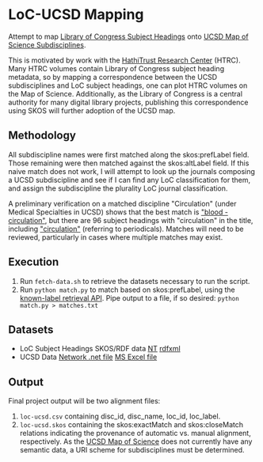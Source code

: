 LoC-UCSD Mapping
==================

Attempt to map [Library of Congress Subject Headings](http://id.loc.gov/authorities/subjects.html) onto [UCSD Map of Science Subdisciplines](http://sci.cns.iu.edu/ucsdmap/). 

This is motivated by work with the [HathiTrust Research Center](http://www.hathitrust.org/htrc) (HTRC). Many HTRC volumes contain Library of Congress subject heading metadata, so by mapping a correspondence between the UCSD subdisciplines and LoC subject headings, one can plot HTRC volumes on the Map of Science. Additionally, as the Library of Congress is a central authority for many digital library projects, publishing this correspondence using SKOS will further adoption of the UCSD map.

Methodology
-------------
All subdiscipline names were first matched along the skos:prefLabel field. Those remaining were then matched against the skos:altLabel field. If this naive match does not work, I will attempt to look up the journals composing a UCSD subdiscipline and see if I can find any LoC classification for them, and assign the subdiscipline the plurality LoC journal classification.

A preliminary verification on a matched discipline "Circulation" (under Medical Specialties in UCSD) shows that the best match is ["blood - circulation"](http://id.loc.gov/authorities/subjects/sh85014931.html), but there are 96 subject headings with "circulation" in the title, including ["circulation"](http://id.loc.gov/authorities/subjects/sh2005006524.html) (referring to periodicals). Matches will need to be reviewed, particularly in cases where multiple matches may exist. 

Execution
-----------
1. Run `fetch-data.sh` to retrieve the datasets necessary to run the script.
2. Run `python match.py` to match based on skos:prefLabel, using the [known-label retrieval API](http://id.loc.gov/techcenter/searching.html). Pipe output to a file, if so desired: `python match.py > matches.txt`

Datasets
----------
* LoC Subject Headings SKOS/RDF data [NT](http://id.loc.gov/static/data/authoritiessubjects.nt.skos.zip) [rdfxml](http://id.loc.gov/static/data/authoritiessubjects.rdfxml.skos.zip)
* UCSD Data [Network .net file](http://sci.cns.iu.edu/ucsdmap/data/UCSDmap.net) [MS Excel file](http://sci.cns.iu.edu/ucsdmap/data/UCSDmapDataTables.xlsx)

Output
--------
Final project output will be two alignment files:

1. `loc-ucsd.csv` containing disc_id, disc_name, loc_id, loc_label.
2. `loc-ucsd.skos` containing the skos:exactMatch and skos:closeMatch relations indicating the provenance of automatic vs. manual alignment, respectively. As the [UCSD Map of Science](http://sci.cns.iu.edu/ucsdmap/) does not currently have any semantic data, a URI scheme for subdisciplines must be determined.

